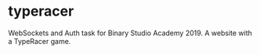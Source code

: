 # typeracer

WebSockets and Auth task for Binary Studio Academy 2019. A website with a TypeRacer game.